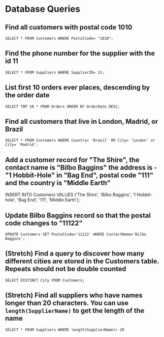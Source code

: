 # Database Queries

## Find all customers with postal code 1010

    SELECT * FROM Customers WHERE PostalCode= "1010";

## Find the phone number for the supplier with the id 11

    SELECT * FROM Suppliers WHERE SupplierID= 11;

## List first 10 orders ever places, descending by the order date

    SELECT TOP 10 * FROM Orders ORDER BY OrderDate DESC;

## Find all customers that live in London, Madrid, or Brazil

    SELECT * FROM Customers WHERE Country= 'Brazil' OR City= 'London' or City= 'Madrid';

## Add a customer record for "The Shire", the contact name is "Bilbo Baggins" the address is -"1 Hobbit-Hole" in "Bag End", postal code "111" and the country is "Middle Earth"

INSERT INTO Customers  VALUES ('The Shire', 'Bilbo Baggins', '1 Hobbit-hole', 'Bag End', '111', 'Middle Earth');


## Update Bilbo Baggins record so that the postal code changes to "11122"

    UPDATE Customers SET PostalCode='11122' WHERE ContactName='Bilbo Baggins';

## (Stretch) Find a query to discover how many different cities are stored in the Customers table. Repeats should not be double counted

    SELECT DISTINCT City FROM Customers;

## (Stretch) Find all suppliers who have names longer than 20 characters. You can use `length(SupplierName)` to get the length of the name
    SELECT * FROM Suppliers WHERE length(SupplierName)> 20